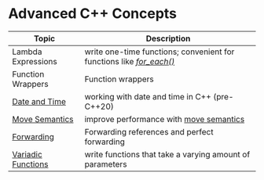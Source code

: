 # Advanced C++ Concepts

| Topic | Description |
| ----- | ----------- |
| Lambda Expressions | write one-time functions; convenient for functions like [_for\_each()_](https://en.cppreference.com/w/cpp/algorithm/for_each) |
| Function Wrappers | Function wrappers |
| [Date and Time](https://github.com/EthanC2/Notes-and-Writeups/blob/main/C%2B%2B/Advanced/Date%20and%20Time.md) | working with date and time in C++ (pre-C++20) |
| [Move Semantics](https://github.com/EthanC2/Notes-and-Writeups/blob/main/C%2B%2B/Advanced/Move%20Semantics.md) | improve performance with [move semantics](https://mbevin.wordpress.com/2012/11/20/move-semantics/)  |
| [Forwarding](https://github.com/EthanC2/Notes-and-Writeups/blob/main/C%2B%2B/Advanced/Forwarding.md) | Forwarding references and perfect forwarding |
| [Variadic Functions](https://github.com/EthanC2/Notes-and-Writeups/blob/main/C++/Advanced/Variadic%20Functions.md) | write functions that take a varying amount of parameters |
